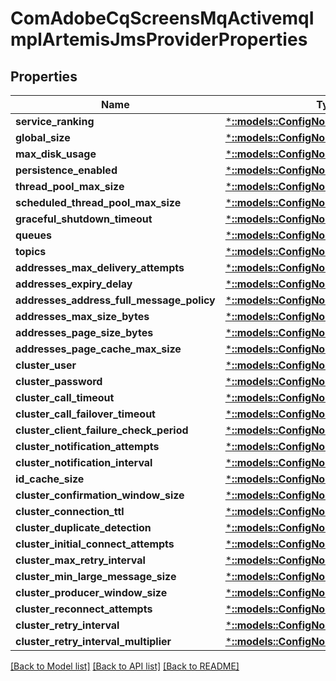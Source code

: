 # ComAdobeCqScreensMqActivemqImplArtemisJmsProviderProperties

## Properties
Name | Type | Description | Notes
------------ | ------------- | ------------- | -------------
**service_ranking** | [***::models::ConfigNodePropertyInteger**](configNodePropertyInteger.md) |  | [optional] 
**global_size** | [***::models::ConfigNodePropertyInteger**](configNodePropertyInteger.md) |  | [optional] 
**max_disk_usage** | [***::models::ConfigNodePropertyInteger**](configNodePropertyInteger.md) |  | [optional] 
**persistence_enabled** | [***::models::ConfigNodePropertyBoolean**](configNodePropertyBoolean.md) |  | [optional] 
**thread_pool_max_size** | [***::models::ConfigNodePropertyInteger**](configNodePropertyInteger.md) |  | [optional] 
**scheduled_thread_pool_max_size** | [***::models::ConfigNodePropertyInteger**](configNodePropertyInteger.md) |  | [optional] 
**graceful_shutdown_timeout** | [***::models::ConfigNodePropertyInteger**](configNodePropertyInteger.md) |  | [optional] 
**queues** | [***::models::ConfigNodePropertyArray**](configNodePropertyArray.md) |  | [optional] 
**topics** | [***::models::ConfigNodePropertyArray**](configNodePropertyArray.md) |  | [optional] 
**addresses_max_delivery_attempts** | [***::models::ConfigNodePropertyInteger**](configNodePropertyInteger.md) |  | [optional] 
**addresses_expiry_delay** | [***::models::ConfigNodePropertyInteger**](configNodePropertyInteger.md) |  | [optional] 
**addresses_address_full_message_policy** | [***::models::ConfigNodePropertyDropDown**](configNodePropertyDropDown.md) |  | [optional] 
**addresses_max_size_bytes** | [***::models::ConfigNodePropertyInteger**](configNodePropertyInteger.md) |  | [optional] 
**addresses_page_size_bytes** | [***::models::ConfigNodePropertyInteger**](configNodePropertyInteger.md) |  | [optional] 
**addresses_page_cache_max_size** | [***::models::ConfigNodePropertyInteger**](configNodePropertyInteger.md) |  | [optional] 
**cluster_user** | [***::models::ConfigNodePropertyString**](configNodePropertyString.md) |  | [optional] 
**cluster_password** | [***::models::ConfigNodePropertyString**](configNodePropertyString.md) |  | [optional] 
**cluster_call_timeout** | [***::models::ConfigNodePropertyInteger**](configNodePropertyInteger.md) |  | [optional] 
**cluster_call_failover_timeout** | [***::models::ConfigNodePropertyInteger**](configNodePropertyInteger.md) |  | [optional] 
**cluster_client_failure_check_period** | [***::models::ConfigNodePropertyInteger**](configNodePropertyInteger.md) |  | [optional] 
**cluster_notification_attempts** | [***::models::ConfigNodePropertyInteger**](configNodePropertyInteger.md) |  | [optional] 
**cluster_notification_interval** | [***::models::ConfigNodePropertyInteger**](configNodePropertyInteger.md) |  | [optional] 
**id_cache_size** | [***::models::ConfigNodePropertyInteger**](configNodePropertyInteger.md) |  | [optional] 
**cluster_confirmation_window_size** | [***::models::ConfigNodePropertyInteger**](configNodePropertyInteger.md) |  | [optional] 
**cluster_connection_ttl** | [***::models::ConfigNodePropertyInteger**](configNodePropertyInteger.md) |  | [optional] 
**cluster_duplicate_detection** | [***::models::ConfigNodePropertyBoolean**](configNodePropertyBoolean.md) |  | [optional] 
**cluster_initial_connect_attempts** | [***::models::ConfigNodePropertyInteger**](configNodePropertyInteger.md) |  | [optional] 
**cluster_max_retry_interval** | [***::models::ConfigNodePropertyInteger**](configNodePropertyInteger.md) |  | [optional] 
**cluster_min_large_message_size** | [***::models::ConfigNodePropertyInteger**](configNodePropertyInteger.md) |  | [optional] 
**cluster_producer_window_size** | [***::models::ConfigNodePropertyInteger**](configNodePropertyInteger.md) |  | [optional] 
**cluster_reconnect_attempts** | [***::models::ConfigNodePropertyInteger**](configNodePropertyInteger.md) |  | [optional] 
**cluster_retry_interval** | [***::models::ConfigNodePropertyInteger**](configNodePropertyInteger.md) |  | [optional] 
**cluster_retry_interval_multiplier** | [***::models::ConfigNodePropertyFloat**](configNodePropertyFloat.md) |  | [optional] 

[[Back to Model list]](../README.md#documentation-for-models) [[Back to API list]](../README.md#documentation-for-api-endpoints) [[Back to README]](../README.md)


